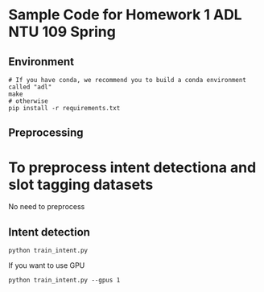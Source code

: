 # Sample Code for Homework 1 ADL NTU 109 Spring

## Environment
```shell
# If you have conda, we recommend you to build a conda environment called "adl"
make
# otherwise
pip install -r requirements.txt
```

## Preprocessing
# To preprocess intent detectiona and slot tagging datasets
No need to preprocess

## Intent detection
```shell
python train_intent.py
```
If you want to use GPU
```shell
python train_intent.py --gpus 1
```

